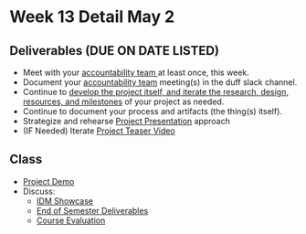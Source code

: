 # Week 13 Detail May 2

## Deliverables (DUE ON DATE LISTED)

* Meet with your [accountability team ](../assignments/accountability\_partner.md)at least once, this week.&#x20;
* Document your [accountability team](../assignments/accountability\_partner.md) meeting(s) in the duff slack channel.
* Continue to [develop the project itself, and iterate the research, design, resources, and milestones](../assignments/project\_plan.md) of your project as needed.
* Continue to document your process and artifacts (the thing(s) itself).
* Strategize and rehearse [Project Presentation](../critiques-demos-presentations-and-exhibition/project-presentation.md) approach
* (IF Needed) Iterate [Project Teaser Video](../assignments/project\_versions.md)

## Class

* [Project Demo](../critiques-demos-presentations-and-exhibition/project\_demo.md)
* Discuss:&#x20;
  * [IDM Showcase ](../critiques-demos-presentations-and-exhibition/idm\_showcase.md)
  * [End of Semester Deliverables](../assignments/end\_of\_semester\_deliverables.md)
  * [Course Evaluation](../assignments/course\_evaluation.md)
